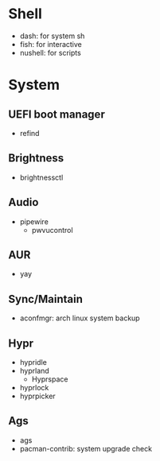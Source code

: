 # Shell
- dash: for system sh
- fish: for interactive
- nushell: for scripts
# System
## UEFI boot manager
- refind
## Brightness
- brightnessctl
## Audio
- pipewire
  - pwvucontrol
## AUR
- yay
## Sync/Maintain
- aconfmgr: arch linux system backup
## Hypr
- hypridle
- hyprland
  - Hyprspace
- hyprlock
- hyprpicker
## Ags
- ags
- pacman-contrib: system upgrade check
